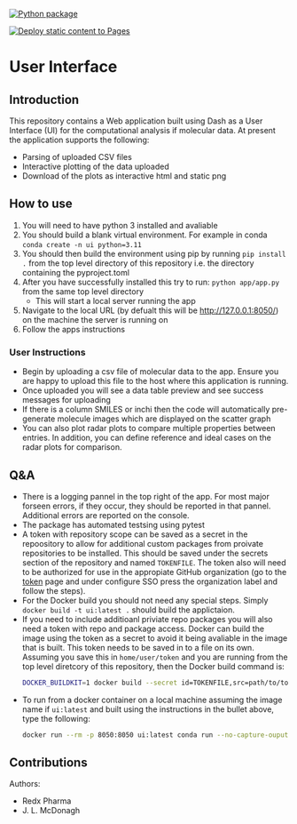[![Python package](https://github.com/Redx-Pharma/uichem_rx_os/actions/workflows/testing.yaml/badge.svg)](https://github.com/Redx-Pharma/uichem_rx_os/actions/workflows/testing.yaml)

[![Deploy static content to Pages](https://github.com/Redx-Pharma/uichem_rx_os/actions/workflows/static.yaml/badge.svg)](https://github.com/Redx-Pharma/uichem_rx_os/actions/workflows/static.yaml)

# User Interface

## Introduction

This repository contains a Web application built using Dash as a User Interface (UI) for the computational analysis if molecular data. At present the application supports the following:
* Parsing of uploaded CSV files
* Interactive plotting of the data uploaded
* Download of the plots as interactive html and static png

## How to use
1. You will need to have python 3 installed and avaliable
1. You should build a blank virtual environment. For example in conda `conda create -n ui python=3.11`
1. You should then build the environment using pip by running `pip install .` from the top level directory of this repository i.e. the directory containing the pyproject.toml
1. After you have successfully installed this try to run: `python app/app.py` from the same top level directory
    * This will start a local server running the app
1. Navigate to the local URL (by defualt this will be http://127.0.0.1:8050/) on the machine the server is running on
1. Follow the apps instructions

### User Instructions
* Begin by uploading a csv file of molecular data to the app. Ensure you are happy to upload this file to the host where this application is running.
* Once uploaded you will see a data table preview and see success messages for uploading
* If there is a column SMILES or inchi then the code will automatically pre-generate molecule images which are displayed on the scatter graph
* You can also plot radar plots to compare multiple properties between entries. In addition, you can define reference and ideal cases on the radar plots for comparison.

## Q&A
* There is a logging pannel in the top right of the app. For most major forseen errors, if they occur, they should be reported in that pannel. Additional errors are reported on the console.
* The package has automated testsing using pytest
* A token with repository scope can be saved as a secret in the repoository to allow for additional custom packages from proivate repositories to be installed. This should be saved under the secrets section of the repository and named `TOKENFILE`. The token also will need to be authorized for use in the appropiate GitHub organization (go to the [token](https://github.com/settings/tokens) page and under configure SSO press the organization label and follow the steps).
* For the Docker build you should not need any special steps. Simply `docker build -t ui:latest .` should build the applictaion.
* If you need to include additioanl priviate repo packages you will also need a token with repo and package access. Docker can build the image using the token as a secret to avoid it being avaliable in the image that is built. This token needs to be saved in to a file on its own. Assuming you save this in `home/user/token` and you are running from the top level diretcory of this repository, then the Docker build command is:
    ```bash
    DOCKER_BUILDKIT=1 docker build --secret id=TOKENFILE,src=path/to/token -t ui:latest .
    ```
* To run from a docker container on a local machine assuming the image name if `ui:latest` and built using the instructions in the bullet above, type the following:
    ```bash
    docker run --rm -p 8050:8050 ui:latest conda run --no-capture-ouput -n dashapp python /app/app/app.py --host 0.0.0.0 --debug_off
    ```

## Contributions
Authors:
* Redx Pharma
* J. L. McDonagh

